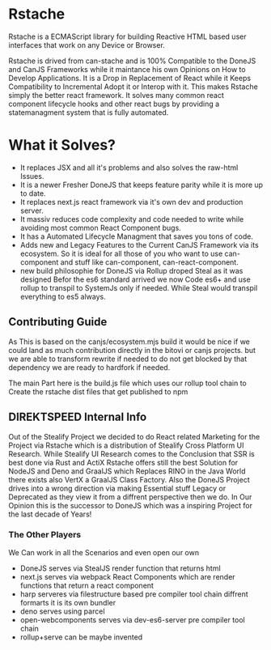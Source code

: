 # Rstache
Rstache is a ECMAScript library for building Reactive HTML based user interfaces that work on any Device or Browser.

Rstache is drived from can-stache and is 100% Compatible to the DoneJS and CanJS Frameworks while it maintance his own Opinions on How to Develop Applications.
It is a Drop in Replacement of React while it Keeps Compatibility to Incremental Adopt it or Interop with it. This makes Rstache simply the better react framework.
It solves many common react component lifecycle hooks and other react bugs by providing a statemanagment system that is fully automated. 

# What it Solves?
- It replaces JSX and all it's problems and also solves the raw-html Issues.
- It is a newer Fresher DoneJS that keeps feature parity while it is more up to date.
- It replaces next.js react framework via it's own dev and production server.
- It massiv reduces code complexity and code needed to write while avoiding most common React Component bugs.
- It has a Automated Lifecycle Managment that saves you tons of code.
- Adds new and Legacy Features to the Current CanJS Framework via its ecosystem. So it is ideal for all those of you who want to use can-component and stuff like can-component, can-react-component.
- new build philosophie for DoneJS via Rollup droped Steal as it was designed Befor the es6 standard arrived we now Code es6+ and use rollup to transpil to SystemJs only if needed. While Steal would transpil everything to es5 always.

## Contributing Guide
As This is based on the canjs/ecosystem.mjs build it would be nice if we could land as much contribution directly in the bitovi or canjs projects.
but we are able to transform rewrite if needed to do not get blocked by that dependency we are ready to hardfork if needed.

The main Part here is the build.js file which uses our rollup tool chain to Create the rstache dist files that get published to npm 

## DIREKTSPEED Internal Info
Out of the Stealify Project we decided to do React related Marketing for the Project via Rstache which is a distribution of Stealify Cross Platform UI Research.
While Stealify UI Research comes to the Conclusion that SSR is best done via Rust and ActiX Rstache offers still the best Solution for NodeJS and Deno and GraalJS which Replaces RINO in the Java World there exists also VertX a GraalJS Class Factory. Also the DoneJS Project drives into a wrong direction via making Essential stuff Legacy or Deprecated as they view it from a diffrent perspective then we do. In Our Opinion this is the successor to DoneJS which was a inspiring Project for the last decade of Years!

### The Other Players
We Can work in all the Scenarios and even open our own 
- DoneJS serves via StealJS render function that returns html
- next.js serves via webpack React Components which are render functions that return a react component
- harp serveres via filestructure based pre compiler tool chain diffrent formarts it is its own bundler
- deno serves using parcel 
- open-webcomponents serves via dev-es6-server pre compiler tool chain
- rollup+serve can be maybe invented
